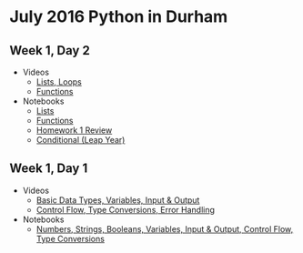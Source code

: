 # July 2016 Python in Durham

## Week 1, Day 2

* Videos
  * [Lists, Loops](https://youtu.be/qq2LP7aN6vo)
  * [Functions](https://youtu.be/wGV4hePB_SU)
* Notebooks
  * [Lists](https://github.com/tiyd-python-2016-07/resources/blob/master/week1/w1d2-lists.ipynb)
  * [Functions](https://github.com/tiyd-python-2016-07/resources/blob/master/week1/w1d2-functions.ipynb)
  * [Homework 1 Review](https://github.com/tiyd-python-2016-07/resources/blob/master/week1/w1d2_homework1.ipynb)
  * [Conditional (Leap Year)](https://github.com/tiyd-python-2016-07/resources/blob/master/week1/w1d2_conditional.ipynb)

## Week 1, Day 1

* Videos
  * [Basic Data Types, Variables, Input & Output](https://youtu.be/-zN-CyCPzgE)
  * [Control Flow, Type Conversions, Error Handling](https://youtu.be/cYZqN0-7ZFY)
* Notebooks
  * [Numbers, Strings, Booleans, Variables, Input & Output, Control Flow, Type Conversions](https://github.com/tiyd-python-2016-07/resources/blob/master/week1/w1d1.ipynb)

